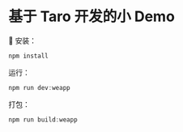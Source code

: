
# 基于 Taro 开发的小 Demo


安装：

```javascript
npm install
```

运行：

```javascript
npm run dev:weapp
```

打包：

```javascript
npm run build:weapp
```
